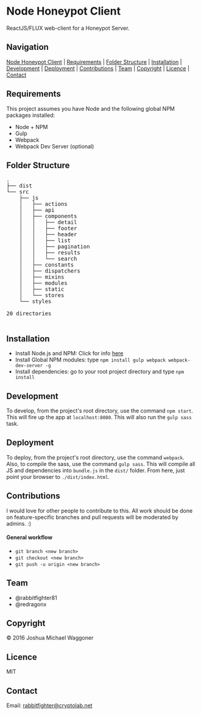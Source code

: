 Node Honeypot Client
=====================
ReactJS/FLUX web-client for a Honeypot Server.


Navigation
----------
[Node Honeypot Client](#node-honeypot-client) |
[Requirements](#requirements) |
[Folder Structure](#folder-structure) |
[Installation](#installation) |
[Development](#development) |
[Deployment](#deployment) |
[Contributions](#contributions) |
[Team](#team) |
[Copyright](#copyright) |
[Licence](#licence) |
[Contact](#contact)


Requirements
------------
This project assumes you have Node and the following global NPM packages installed:
<ul>
<li> Node + NPM </l1>
<li> Gulp </li>
<li> Webpack </li>
<li> Webpack Dev Server (optional) </li>
</ul>

Folder Structure
----------------
<pre>
.
├── dist
└── src
    ├── js
    │   ├── actions
    │   ├── api
    │   ├── components
    │   │   ├── detail
    │   │   ├── footer
    │   │   ├── header
    │   │   ├── list
    │   │   ├── pagination
    │   │   ├── results
    │   │   └── search
    │   ├── constants
    │   ├── dispatchers
    │   ├── mixins
    │   ├── modules
    │   ├── static
    │   └── stores
    └── styles

20 directories

</pre>

Installation
------------
<ul>
<li> Install Node.js and NPM: Click for info <a href='https://nodejs.org/en/download/'>here</a></li>
<li> Install Global NPM modules: type <code>npm install gulp webpack webpack-dev-server -g</code></li>
<li> Install dependencies: go to your root project directory and type <code>npm install</code></li>
</ul>

Development
-----------------------
To develop, from the project's root directory, use the command <code>npm start</code>. This will fire up the app at `localhost:8080`. This will also run the `gulp sass` task.

Deployment
----------
To deploy, from the project's root directory, use the command <code>webpack</code>. Also, to compile the sass, use the command <code>gulp sass</code>. This will compile all JS and dependencies into `bundle.js` in the `dist/` folder. From here, just point your browser to `./dist/index.html`. 

Contributions
-------------
I would love for other people to contribute to this. All work should be done on feature-specific branches and pull requests will be moderated by admins. :)

#### General workflow
* `git branch <new branch>`
* `git checkout <new branch>`
* `git push -u origin <new branch>`

Team
----
<ul>
<li>@rabbitfighter81</li>
<li>@redragonx</li>
</ul>

Copyright
---------
&copy; 2016 Joshua Michael Waggoner 

Licence
-------
MIT

Contact
-------
Email: <a href="rabbitfighter@cryptolab.net">rabbitfighter@cryptolab.net</a>

